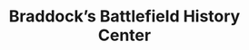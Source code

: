 ---
layout: repo
title: "Braddock’s Battlefield History Center"
id: 14649
permalink: repos/14649/
---